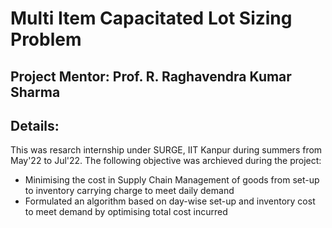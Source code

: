 # Multi Item Capacitated Lot Sizing Problem

## Project Mentor: Prof. R. Raghavendra Kumar Sharma

## Details:

This was resarch internship under SURGE, IIT Kanpur during summers from May'22 to Jul'22. The following objective was archieved during the project:
- Minimising the cost in Supply Chain Management of goods from set-up to inventory carrying charge to meet daily demand
- Formulated an algorithm based on day-wise set-up and inventory cost to meet demand by optimising total cost incurred
